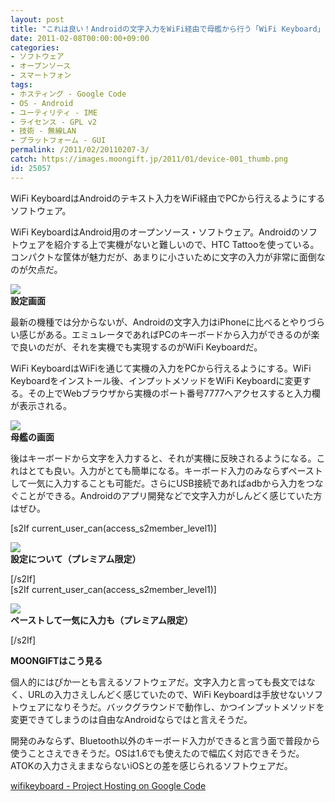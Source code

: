 ```yaml
---
layout: post
title: "これは良い！Androidの文字入力をWiFi経由で母艦から行う「WiFi Keyboard」"
date: 2011-02-08T00:00:00+09:00
categories:
- ソフトウェア
- オープンソース
- スマートフォン
tags: 
- ホスティング - Google Code
- OS - Android
- ユーティリティ - IME
- ライセンス - GPL v2
- 技術 - 無線LAN
- プラットフォーム - GUI
permalink: /2011/02/20110207-3/
catch: https://images.moongift.jp/2011/01/device-001_thumb.png
id: 25057
---
```

WiFi KeyboardはAndroidのテキスト入力をWiFi経由でPCから行えるようにするソフトウェア。

  

WiFi KeyboardはAndroid用のオープンソース・ソフトウェア。Androidのソフトウェアを紹介する上で実機がないと難しいので、HTC Tattooを使っている。コンパクトな筐体が魅力だが、あまりに小さいために文字の入力が非常に面倒なのが欠点だ。

  

![](https://images.moongift.jp/2011/01/device-002_thumb1.png)  
**設定画面**

  

最新の機種では分からないが、Androidの文字入力はiPhoneに比べるとやりづらい感じがある。エミュレータであればPCのキーボードから入力ができるのが楽で良いのだが、それを実機でも実現するのがWiFi Keyboardだ。

  
<!--more-->  

WiFi KeyboardはWiFiを通じて実機の入力をPCから行えるようにする。WiFi Keyboardをインストール後、インプットメソッドをWiFi Keyboardに変更する。その上でWebブラウザから実機のポート番号7777へアクセスすると入力欄が表示される。

  

![](https://images.moongift.jp/2011/01/ScreenShot2011-01-27-16.31.43_thumb.png)  
**母艦の画面**

  

後はキーボードから文字を入力すると、それが実機に反映されるようになる。これはとても良い。入力がとても簡単になる。キーボード入力のみならずペーストして一気に入力することも可能だ。さらにUSB接続であればadbから入力をつなぐことができる。Androidのアプリ開発などで文字入力がしんどく感じていた方はぜひ。

  
[s2If current\_user\_can(access\_s2member\_level1)]

![](https://images.moongift.jp/2011/01/device-001_thumb.png)  
**設定について（プレミアム限定）**

[/s2If]  
[s2If current\_user\_can(access\_s2member\_level1)]

![](https://images.moongift.jp/2011/01/device-003_thumb.png)  
**ペーストして一気に入力も（プレミアム限定）**

[/s2If]  
  
  

**MOONGIFTはこう見る**

  

個人的にはぴか一とも言えるソフトウェアだ。文字入力と言っても長文ではなく、URLの入力さえしんどく感じていたので、WiFi Keyboardは手放せないソフトウェアになりそうだ。バックグラウンドで動作し、かつインプットメソッドを変更できてしまうのは自由なAndroidならではと言えそうだ。

  

開発のみならず、Bluetooth以外のキーボード入力ができると言う面で普段から使うことさえできそうだ。OSは1.6でも使えたので幅広く対応できそうだ。ATOKの入力さえままならないiOSとの差を感じられるソフトウェアだ。

  

[wifikeyboard - Project Hosting on Google Code](http://code.google.com/p/wifikeyboard/)

